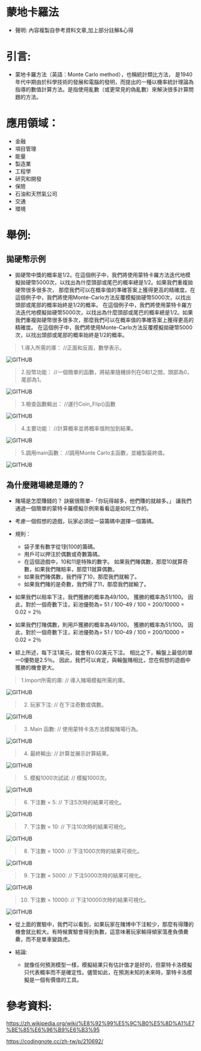 
# 蒙地卡羅法
* 聲明: 內容複製自參考資料文章,加上部分註解&心得
> 
# 引言:
* 蒙地卡羅方法（英語：Monte Carlo method），也稱統計類比方法，
 是1940年代中期由於科學技術的發展和電腦的發明，而提出的一種以機率統計理論為指導的數值計算方法。是指使用亂數（或更常見的偽亂數）來解決很多計算問題的方法。

# 應用領域：
* 金融
* 項目管理
* 能量
* 製造業
* 工程學
* 研究和開發
* 保險
* 石油和天然氣公司
* 交通
* 環境

# 舉例:

## 拋硬幣示例

* 拋硬幣中獎的概率是1/2。在這個例子中，我們將使用蒙特卡羅方法迭代地模擬拋硬幣5000次，以找出為什麼頭部或尾巴的概率總是1/2。如果我們重複拋硬幣很多很多次，
那麼我們可以在概率值的準確答案上獲得更高的精確度。在這個例子中，我們將使用Monte-Carlo方法反覆模擬拋硬幣5000次，以找出頭部或尾部的概率始終是1/2的概率。
在這個例子中，我們將使用蒙特卡羅方法迭代地模擬拋硬幣5000次，以找出為什麼頭部或尾巴的概率總是1/2。如果我們重複拋硬幣很多很多次，那麼我們可以在概率值的準確答案上獲得更高的精確度。
在這個例子中，我們將使用Monte-Carlo方法反覆模擬拋硬幣5000次，以找出頭部或尾部的概率始終是1/2的概率。

> 1.導入所需的庫：  //正面和反面，數學表示。
>
![GITHUB]( https://static.leiphone.com/uploads/new/images/20200921/5f6874cd408b1.png?imageView2/2/w/740 "正面與反面")

> 2.投幣功能：  //一個簡單的函數，將結果隨機排列在0和1之間，頭部為0，尾部為1。
> 
![GITHUB]( https://static.leiphone.com/uploads/new/images/20200921/5f6875412f442.png?imageView2/2/w/740 "投硬幣功能")

> 3.檢查函數輸出：  //運行Coin_Flip()函數
> 
![GITHUB]( https://static.leiphone.com/uploads/new/images/20200921/5f687561a527d.png?imageView2/2/w/740 "檢查函數輸出")

> 4.主要功能：  //計算概率並將概率值附加到結果。
> 
![GITHUB]( https://static.leiphone.com/uploads/new/images/20200921/5f6875827eb8a.png?imageView2/2/w/7400 "主要功能")

> 5.調用main函數：  //調用Monte Carlo主函數，並繪製最終值。
> 
![GITHUB]( https://static.leiphone.com/uploads/new/images/20200921/5f6875a3172df.png?imageView2/2/w/740 "調用main函數")



## 為什麼賭場總是賺的？
* 賭場是怎麼賺錢的？ 訣竅很簡單–「你玩得越多，他們賺的就越多。」 讓我們通過一個簡單的蒙特卡羅模擬示例來看看這是如何工作的。

* 考慮一個假想的遊戲，玩家必須從一袋籌碼中選擇一個籌碼。

* 規則：
  * 袋子里有數字從1到100的籌碼。
  * 用戶可以押注於偶數或奇數籌碼。
  * 在這個遊戲中，10和11是特殊的數字。 如果我們賭偶數，那麼10就算奇數，如果我們賭賠率，那麼11就算偶數。
  * 如果我們賭偶數，我們得了10，那麼我們就輸了。
  * 如果我們賭的是奇數，我們得了11，那麼我們就輸了。
 * 如果我們以賠率下注，我們獲勝的概率為49/100。 獲勝的概率為51/100。 因此，對於一個奇數下注，彩池優勢為= 51 / 100–49 / 100 = 200/10000 = 0.02 = 2％
 * 如果我們打賭偶數，則用戶獲勝的概率為49/100。 獲勝的概率為51/100。 因此，對於一個奇數下注，彩池優勢為= 51 / 100–49 / 100 = 200/10000 = 0.02 = 2％
 * 綜上所述，每下注1美元，就會有0.02美元下注。 相比之下，輪盤上最低的單一0優勢是2.5％。 因此，我們可以肯定，與輪盤賭相比，您在假想的遊戲中獲勝的機會更大。
 
> 1.Import所需的庫:  // 導入賭場模擬所需的庫。
>
![GITHUB]( https://static.leiphone.com/uploads/new/images/20200921/5f687a5ae02ff.png?imageView2/2/w/740 "正面與反面")

> 2. 玩家下注:  // 在下注奇數或偶數。
>
![GITHUB]( https://static.leiphone.com/uploads/new/images/20200921/5f687a663368e.png?imageView2/2/w/740 "正面與反面")

> 3. Main 函數:  // 使用蒙特卡洛方法模擬賭場行為。
>
![GITHUB]( https://static.leiphone.com/uploads/new/images/20200921/5f687a663368e.png?imageView2/2/w/740 "正面與反面")

> 4. 最終輸出: // 計算並展示計算結果。
>
![GITHUB]( https://static.leiphone.com/uploads/new/images/20200921/5f687a852f921.png?imageView2/2/w/740 "正面與反面")

> 5. 模擬1000次試試: // 模擬1000次。
>
![GITHUB]( https://static.leiphone.com/uploads/new/images/20200921/5f687a92c9cc0.png?imageView2/2/w/740 "正面與反面")

> 6. 下注數 = 5: // 下注5次時的結果可視化。
>
![GITHUB]( https://static.leiphone.com/uploads/new/images/20200921/5f687af2c64f9.png?imageView2/2/w/740 "正面與反面")

> 7.  下注數 = 10: // 下注10次時的結果可視化。
>
![GITHUB]( https://static.leiphone.com/uploads/new/images/20200921/5f687afed37a3.png?imageView2/2/w/740 "正面與反面")

> 8.  下注數 = 1000: // 下注1000次時的結果可視化。
>
![GITHUB]( https://static.leiphone.com/uploads/new/images/20200921/5f687b0a9d419.png?imageView2/2/w/740 "正面與反面")

> 9.  下注數 = 5000: // 下注5000次時的結果可視化。
> 
![GITHUB]( https://static.leiphone.com/uploads/new/images/20200921/5f687b157f1d6.png?imageView2/2/w/740 "正面與反面")

> 10.  下注數 = 10000: // 下注10000次時的結果可視化。
> 
![GITHUB]( https://static.leiphone.com/uploads/new/images/20200921/5f687b2208454.png?imageView2/2/w/7400 "正面與反面")

* 從上面的實驗中，我們可以看到，如果玩家在賭博中下注較少，那麼有得賺的機會就比較大。有時候實驗會得到負數，這意味著玩家輸得傾家蕩產負債纍纍，而不是單車變路虎。
        
* 結論:
  * 就像任何預測模型一樣，模擬結果只有估計值才是好的，但蒙特卡洛模擬只代表概率而不是確定性。儘管如此，在預測未知的未來時，蒙特卡洛模擬是一個有價值的工具。

 
 
 
# 參考資料:
https://zh.wikipedia.org/wiki/%E8%92%99%E5%9C%B0%E5%8D%A1%E7%BE%85%E6%96%B9%E6%B3%95

https://codingnote.cc/zh-tw/p/210692/




